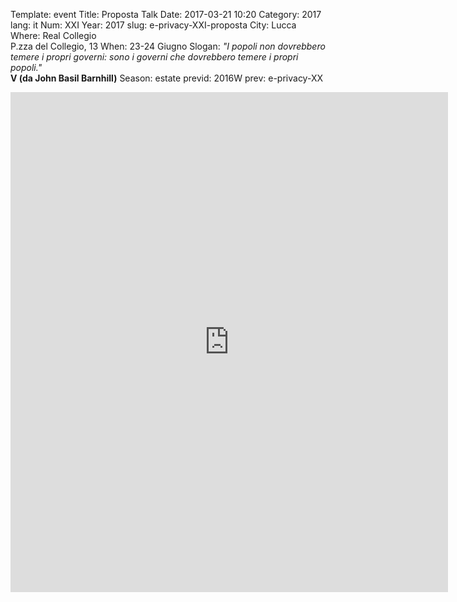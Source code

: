 Template: event
Title: Proposta Talk
Date: 2017-03-21 10:20
Category: 2017
lang: it
Num: XXI
Year: 2017
slug: e-privacy-XXI-proposta
City: Lucca
Where: Real Collegio<br/>P.zza del Collegio, 13
When: 23-24 Giugno
Slogan: <i>"I popoli non dovrebbero temere i propri governi: sono i governi che dovrebbero temere i propri popoli."</i><br/><b>V (da John Basil Barnhill)</b>
Season: estate
previd: 2016W
prev: e-privacy-XX


<iframe src="https://docs.google.com/forms/d/e/1FAIpQLSeuRUSpctzp8DFLEVfanQDa3V6H6R1dCovqDCMYBw-qfjzjcQ/viewform?embedded=true" width="700" height="800" frameborder="0" marginheight="0" marginwidth="0">Caricamento in corso...</iframe>
